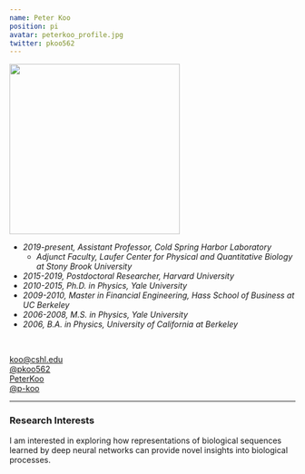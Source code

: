 ```yaml
---
name: Peter Koo
position: pi
avatar: peterkoo_profile.jpg
twitter: pkoo562
---
```


<img width="300" src="{{site.baseurl}}/images/people/{{page.avatar}}" data-action="zoom">
<br>

- _2019-present, Assistant Professor, Cold Spring Harbor Laboratory_ <br>
	- _Adjunct Faculty, Laufer Center for Physical and Quantitative Biology at Stony Brook University_ <br>
- _2015-2019, Postdoctoral Researcher, Harvard University_ <br>
- _2010-2015, Ph.D. in Physics, Yale University_ <br>
- _2009-2010, Master in Financial Engineering, Hass School of Business at UC Berkeley_ <br>
- _2006-2008, M.S. in Physics, Yale University_ <br>
- _2006, B.A. in Physics, University of California at Berkeley_ <br>
<br>

<a href="mailto:koo@cshl.edu"><i class="fa fa-envelope-o"></i> koo@cshl.edu</a><br>
<a href="https://twitter.com/pkoo562"><i class="fa fa-twitter"></i> @pkoo562 </a><br>
<a href="https://www.linkedin.com/in/p-koo"><i class="fa fa-linkedin-square"></i> PeterKoo</a><br>
<a href="https://github.com/p-koo"><i class="fa fa-github"></i> @p-koo </a><br>

<hr>

### Research Interests

I am interested in exploring how representations of biological sequences learned by deep neural networks can provide novel insights into biological processes. 
<br>
<br>
<br>

&nbsp;
&nbsp;
&nbsp;
&nbsp;
&nbsp;
&nbsp;
&nbsp;
&nbsp;
&nbsp;
&nbsp;
&nbsp;
&nbsp;
&nbsp;
&nbsp;
&nbsp;
&nbsp;
&nbsp;
&nbsp;
&nbsp;
&nbsp;
&nbsp;
&nbsp;
&nbsp;
&nbsp;

